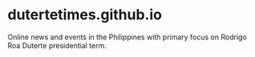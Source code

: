 # dutertetimes.github.io
Online news and events in the Philippines with primary focus on Rodrigo Roa Duterte presidential term.
